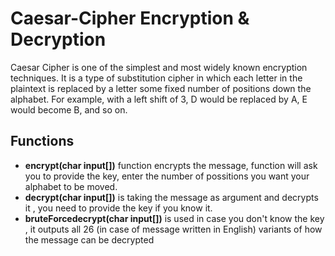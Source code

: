 # Caesar-Cipher Encryption & Decryption
Caesar Cipher is one of the simplest and most widely known encryption techniques. It is a type of substitution cipher in which each letter in the 
plaintext is replaced by a letter some fixed number of positions down the alphabet. For example, with a left shift of 3, D would be replaced by A, 
E would become B, and so on. 
## Functions
 - **encrypt(char input[])** function  encrypts the message, function will ask you to provide the key,
enter the number of possitions you want your alphabet to be moved. 
 - **decrypt(char input[])** is taking the message as argument and decrypts it , you need to provide the key if you know it.
 - **bruteForcedecrypt(char input[])** is used in case you don't know the key , it outputs all 26 (in case of message written in English)
 variants of how the message can be decrypted
